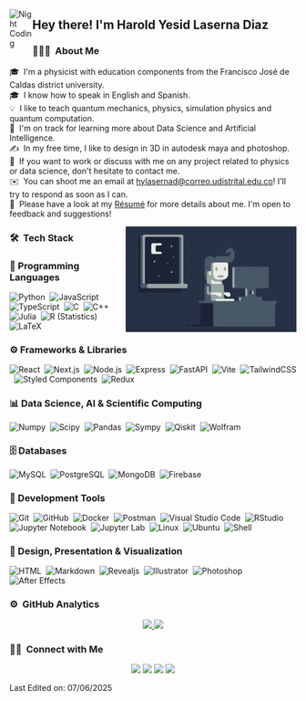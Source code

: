 <!--- ![Aditya Vikram Singh Banner](https://raw.githubusercontent.com/AVS1508/AVS1508/master/assets/Aditya%20Vikram%20Singh%20Banner.jpg)
-->
<img alt="Night Coding" src="./assets/Hand%20Wave.gif" width='40' align="left"/><h2>Hey there! I'm Harold Yesid Laserna Diaz</h2>

<!-- ## 👋 &nbsp;Hey there! I'm Harold Yesid Laserna Diaz -->

### 👨🏻‍💻 &nbsp;About Me

🎓 &nbsp;I'm a physicist with education components from the Francisco José de Caldas district university.\
🎓 &nbsp;I know how to speak in English and Spanish.\
💡 &nbsp;I like to teach quantum mechanics, physics, simulation physics and quantum computation.\
🌱 &nbsp;I'm on track for learning more about Data Science and Artificial Intelligence.\
✍️ &nbsp;In my free time, I like to design in 3D in autodesk maya and photoshop.\
💬 &nbsp;If you want to work or discuss with me on any project related to physics or data science, don't hesitate to contact me.\
✉️ &nbsp;You can shoot me an email at hylasernad@correo.udistrital.edu.co! I'll try to respond as soon as I can.\
📄 &nbsp;Please have a look at my [Résumé](https://www.overleaf.com/read/mqzrsnfwvjkb) for more details about me. I'm open to feedback and suggestions!

<img alt="Night Coding" src="https://raw.githubusercontent.com/AVS1508/AVS1508/master/assets/Night-Coding.gif" align="right"/>

### 🛠 &nbsp;Tech Stack

### 🧠 Programming Languages
![Python](https://img.shields.io/badge/-Python-05122A?style=flat&logo=python)&nbsp;
![JavaScript](https://img.shields.io/badge/-JavaScript-05122A?style=flat&logo=javascript)&nbsp;
![TypeScript](https://img.shields.io/badge/-TypeScript-05122A?style=flat&logo=typescript)&nbsp;
![C](https://img.shields.io/badge/-C-05122A?style=flat&logo=C&logoColor=A8B9CC)&nbsp;
![C++](https://img.shields.io/badge/-C++-05122A?style=flat&logo=C%2B%2B&logoColor=00599C)&nbsp;
![Julia](https://img.shields.io/badge/-Julia-05122A?style=flat&logo=julia)&nbsp;
![R (Statistics)](https://img.shields.io/badge/-R-05122A?style=flat&logo=R&logoColor=276DC3)&nbsp;
![LaTeX](https://img.shields.io/badge/-LaTeX-05122A?style=flat&logo=latex)&nbsp;


### ⚙️ Frameworks & Libraries
![React](https://img.shields.io/badge/-React-05122A?style=flat&logo=react)&nbsp;
![Next.js](https://img.shields.io/badge/-Next.js-05122A?style=flat&logo=nextdotjs)&nbsp;
![Node.js](https://img.shields.io/badge/-Node.js-05122A?style=flat&logo=nodedotjs)&nbsp;
![Express](https://img.shields.io/badge/-Express-05122A?style=flat&logo=express)&nbsp;
![FastAPI](https://img.shields.io/badge/-FastAPI-05122A?style=flat&logo=fastapi)&nbsp;
![Vite](https://img.shields.io/badge/-Vite-05122A?style=flat&logo=vite)&nbsp;
![TailwindCSS](https://img.shields.io/badge/-TailwindCSS-05122A?style=flat&logo=tailwindcss)&nbsp;
![Styled Components](https://img.shields.io/badge/-Styled%20Components-05122A?style=flat&logo=styledcomponents)&nbsp;
![Redux](https://img.shields.io/badge/-Redux-05122A?style=flat&logo=redux)&nbsp;


### 📊 Data Science, AI & Scientific Computing
![Numpy](https://img.shields.io/badge/-Numpy-05122A?style=flat&logo=numpy)&nbsp;
![Scipy](https://img.shields.io/badge/-Scipy-05122A?style=flat&logo=scipy)&nbsp;
![Pandas](https://img.shields.io/badge/-Pandas-05122A?style=flat&logo=pandas)&nbsp;
![Sympy](https://img.shields.io/badge/-Sympy-05122A?style=flat&logo=sympy)&nbsp;
![Qiskit](https://img.shields.io/badge/-Qiskit-05122A?style=flat&logo=qiskit)&nbsp;
![Wolfram](https://img.shields.io/badge/-Wolfram_Mathematica-05122A?style=flat&logo=wolfram)&nbsp;


### 🗄️ Databases
![MySQL](https://img.shields.io/badge/-MySQL-05122A?style=flat&logo=mysql)&nbsp;
![PostgreSQL](https://img.shields.io/badge/-PostgreSQL-05122A?style=flat&logo=postgresql)&nbsp;
![MongoDB](https://img.shields.io/badge/-MongoDB-05122A?style=flat&logo=mongodb)&nbsp;
![Firebase](https://img.shields.io/badge/-Firebase-05122A?style=flat&logo=firebase)&nbsp;


### 🧰 Development Tools
![Git](https://img.shields.io/badge/-Git-05122A?style=flat&logo=git)&nbsp;
![GitHub](https://img.shields.io/badge/-GitHub-05122A?style=flat&logo=github)&nbsp;
![Docker](https://img.shields.io/badge/-Docker-05122A?style=flat&logo=docker)&nbsp;
![Postman](https://img.shields.io/badge/-Postman-05122A?style=flat&logo=postman)&nbsp;
![Visual Studio Code](https://img.shields.io/badge/-Visual%20Studio%20Code-05122A?style=flat&logo=visual-studio-code&logoColor=007ACC)&nbsp;
![RStudio](https://img.shields.io/badge/-RStudio-05122A?style=flat&logo=rstudio)&nbsp;
![Jupyter Notebook](https://img.shields.io/badge/-Jupyter_Notebook-05122A?style=flat&logo=jupyter)&nbsp;
![Jupyter Lab](https://img.shields.io/badge/-Jupyter_Lab-05122A?style=flat&logo=jupyter)&nbsp;
![Linux](https://img.shields.io/badge/-Linux-05122A?style=flat&logo=linux)&nbsp;
![Ubuntu](https://img.shields.io/badge/-Ubuntu-05122A?style=flat&logo=ubuntu)&nbsp;
![Shell](https://img.shields.io/badge/-Shell-05122A?style=flat&logo=shell)&nbsp;

### 🎨 Design, Presentation & Visualization
![HTML](https://img.shields.io/badge/-HTML-05122A?style=flat&logo=HTML5)&nbsp;
![Markdown](https://img.shields.io/badge/-Markdown-05122A?style=flat&logo=markdown)&nbsp;
![Revealjs](https://img.shields.io/badge/-Revealjs-05122A?style=flat&logo=node.js)&nbsp;
![Illustrator](https://img.shields.io/badge/-Illustrator-05122A?style=flat&logo=adobe-illustrator)&nbsp;
![Photoshop](https://img.shields.io/badge/-Photoshop-05122A?style=flat&logo=adobe-photoshop)&nbsp;
![After Effects](https://img.shields.io/badge/-After_Effects-05122A?style=flat&logo=adobe-after-effects)&nbsp;


### ⚙️ &nbsp;GitHub Analytics

<p align="center">
<a href="https://github.com/haroldlaserna">
 <img height="180em" src="https://github-readme-stats-eight-theta.vercel.app/api/top-langs/?username=haroldlaserna&layout=compact&langs_count=8&theme=algolia"/>
   <img height="180em" src="https://github-readme-stats.vercel.app/api/pin/?username=haroldlaserna&repo=computation_quantum_notebooks&layout=compact&langs_count=8&theme=algolia"/>
</a>
</p>

### 🤝🏻 &nbsp;Connect with Me

<p align="center">
<a href="https://www.linkedin.com/in/harold-yesid-laserna-diaz-b89a33239/"><img src="https://img.shields.io/badge/-Harold%20Yesid%20Laserna%20Diaz-0077B5?style=flat&logo=Linkedin&logoColor=white"/></a>
<a href="mailto:hylasernad@correo.udistrital.edu.co"><img src="https://img.shields.io/badge/-hylasernad@correo.udistrital.edu.co-D14836?style=flat&logo=Gmail&logoColor=white"/></a>
<a href="https://www.instagram.com/haroldlaserna/"><img src="https://img.shields.io/badge/-@haroldlaserna-E4405F?style=flat&logo=Instagram&logoColor=white"/></a>
<a href="https://www.facebook.com/haroldlaserna/"><img src="https://img.shields.io/badge/-@haroldlaserna-1877F2?style=flat&logo=Facebook&logoColor=white"/></a>

<!---
-----8)
--->
Last Edited on: 07/06/2025
